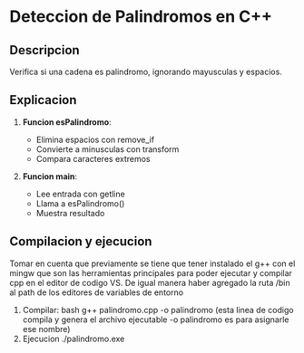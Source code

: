 # Deteccion de Palindromos en C++

## Descripcion
Verifica si una cadena es palindromo, ignorando mayusculas y espacios.

## Explicacion

1. **Funcion esPalindromo**:
   - Elimina espacios con remove_if
   - Convierte a minusculas con transform
   - Compara caracteres extremos

2. **Funcion main**:
   - Lee entrada con getline
   - Llama a esPalindromo()
   - Muestra resultado

## Compilacion y ejecucion
Tomar en cuenta que previamente se tiene que tener instalado el g++ con el mingw que son las herramientas principales para poder ejecutar y compilar cpp en el editor de codigo VS.
De igual manera haber agregado la ruta /bin al path de los editores de variables de entorno
1. Compilar:
bash
g++ palindromo.cpp -o palindromo
(esta linea de codigo compila y genera el archivo ejecutable -o palindromo es para asignarle ese nombre)
3. Ejecucion
 ./palindromo.exe
